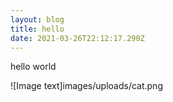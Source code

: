 ```yaml
---
layout: blog
title: hello
date: 2021-03-26T22:12:17.290Z
---
```

hello world

!\[Image text]images/uploads/cat.png

![]()
